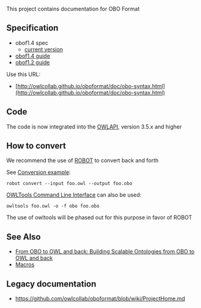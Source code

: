 This project contains documentation for OBO Format

## Specification

  * obof1.4 spec
    * [current version](http://owlcollab.github.io/oboformat/doc/obo-syntax.html)
  * [obof1.4 guide](http://owlcollab.github.io/oboformat/doc/GO.format.obo-1_4.html)
  * [obof1.2 guide](http://owlcollab.github.io/oboformat/doc/GO.format.obo-1_2.html)

Use this URL:

 * [http://owlcollab.github.io/oboformat/doc/obo-syntax.html](http://owlcollab.github.io/oboformat/doc/obo-syntax.html)

## Code

The code is now integrated into the [OWLAPI](https://github.com/owlcs/owlapi/), version 3.5.x and higher

## How to convert

We recommend the use of [ROBOT](https://github.com/ontodev/robot/) to convert back and forth

See [Conversion example](https://github.com/ontodev/robot/blob/master/examples/README.md#converting):

```
robot convert --input foo.owl --output foo.obo
```

[OWLTools Command Line Interface](https://github.com/owlcollab/owltools/) can also be used:

```
owltools foo.owl -o -f obo foo.obo
```

The use of owltools will be phased out for this purpose in favor of ROBOT

## See Also

 * [From OBO to OWL and back: Building Scalable Ontologies from OBO to OWL and back](http://www.slideshare.net/dosumis/from-obo-to-owl-and-back-building-scalable-ontologies)
 * [Macros](http://precedings.nature.com/documents/5292/version/2)

## Legacy documentation

 * https://github.com/owlcollab/oboformat/blob/wiki/ProjectHome.md

